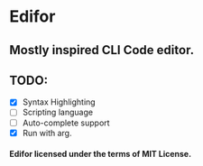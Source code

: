 # Edifor
## Mostly inspired CLI Code editor.

## TODO:
  * [x] Syntax Highlighting
  * [ ] Scripting language
  * [ ] Auto-complete support
  * [x] Run with arg.
  
#### Edifor licensed under the terms of MIT License.

